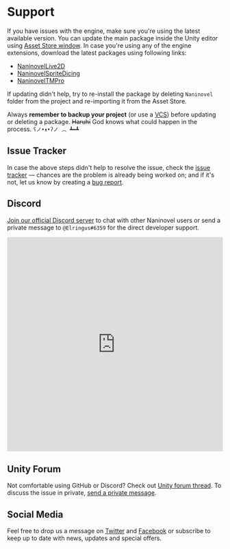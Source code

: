 # Support

If you have issues with the engine, make sure you're using the latest available version. You can update the main package inside the Unity editor using [Asset Store window](https://docs.unity3d.com/Manual/AssetStore.html). In case you're using any of the engine extensions, download the latest packages using following links:

- [NaninovelLive2D](https://github.com/Elringus/NaninovelLive2D/raw/master/NaninovelLive2D.unitypackage)
- [NaninovelSpriteDicing](https://github.com/Elringus/NaninovelSpriteDicing/raw/master/NaninovelSpriteDicing.unitypackage)
- [NaninovelTMPro](https://github.com/Elringus/NaninovelTMPro/raw/master/NaninovelTMPro.unitypackage)

If updating didn't help, try to re-install the package by deleting `Naninovel` folder from the project and re-importing it from the Asset Store.

Always **remember to backup your project** (or use a [VCS](https://en.wikipedia.org/wiki/Version_control)) before updating or deleting a package. ~~Haruhi~~ God knows what could happen in the process. `ʕノ•ᴥ•ʔノ ︵ ┻━┻`

## Issue Tracker

In case the above steps didn't help to resolve the issue, check the [issue tracker](https://github.com/Elringus/NaninovelWeb/issues?q=is%3Aissue+label%3Abug) — chances are the problem is already being worked on; and if it's not, let us know by creating a [bug report](https://github.com/Elringus/NaninovelWeb/issues/new?labels=bug&template=bug_report.md).

## Discord

[Join our official Discord server](https://discord.gg/avhRzP3) to chat with other Naninovel users or send a private message to `@Elringus#6359` for the direct developer support.

<iframe src="https://discordapp.com/widget?id=545676116871086080&theme=dark" width="100%" height="500" allowtransparency="true" frameborder="0"></iframe>

## Unity Forum

Not comfortable using GitHub or Discord? Check out [Unity forum thread](https://forum.unity.com/threads/naninovel-visual-novel-engine.601966/). To discuss the issue in private, [send a private message](https://forum.unity.com/conversations/add?to=Elringus). 

## Social Media

Feel free to drop us a message on [Twitter](https://twitter.com/naniengine) and [Facebook](https://www.facebook.com/naniengine) or subscribe to keep up to date with news, updates and special offers.
